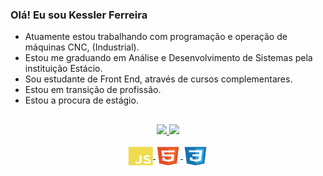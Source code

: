 ### Olá! Eu sou Kessler Ferreira

- Atuamente estou trabalhando com programação e operação de máquinas CNC, (Industrial).
- Estou me graduando em Análise e Desenvolvimento de Sistemas pela instituição Estácio.
- Sou estudante de Front End, através de cursos complementares.
- Estou em transição de profissão.
- Estou a procura de estágio.

##

<div align="center">
  <a href="https://github.com/kesslerferreira">
  <img height="150em" src="https://github-readme-stats.vercel.app/api?username=kesslerferreira&show_icons=true&theme=merko&include_all_commits=true&count_private=true"/>
  <img height="150em" src="https://github-readme-stats.vercel.app/api/top-langs/?username=kesslerferreira&layout=compact&langs_count=7&theme=merko"/>
</div>
  
<div style="display: inline_block" align="center"><br>
  <img align="center" alt="kessler-Js" height="30" width="40" src="https://raw.githubusercontent.com/devicons/devicon/master/icons/javascript/javascript-plain.svg">
  <img align="center" alt="kessler-HTML" height="30" width="40" src="https://raw.githubusercontent.com/devicons/devicon/master/icons/html5/html5-original.svg">
  <img align="center" alt="kessler-CSS" height="30" width="40" src="https://raw.githubusercontent.com/devicons/devicon/master/icons/css3/css3-original.svg">
</div>

  ##

